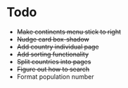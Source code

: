 # Todo
- ~~Make continents menu stick to right~~
- ~~Nudge card box-shadow~~
- ~~Add country individual page~~
- ~~Add sorting functionality~~
- ~~Split countries into pages~~
- ~~Figure out how to search~~
- Format population number